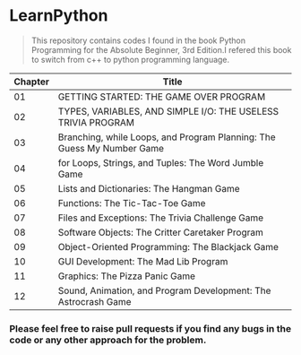 # LearnPython
> This repository contains codes I found in the book Python Programming for the Absolute Beginner, 3rd Edition.I refered this book to switch from c++ to python programming language.

| Chapter | Title |
| ----------- | ----------- |
| 01 | GETTING STARTED: THE GAME OVER PROGRAM |
| 02 | TYPES, VARIABLES, AND SIMPLE I/O: THE USELESS TRIVIA PROGRAM |
| 03 | Branching, while Loops, and Program Planning: The Guess My Number Game |
| 04 | for Loops, Strings, and Tuples: The Word Jumble Game |
| 05 | Lists and Dictionaries: The Hangman Game |
| 06 | Functions: The Tic-Tac-Toe Game |
| 07 | Files and Exceptions: The Trivia Challenge Game |
| 08 | Software Objects: The Critter Caretaker Program |
| 09 | Object-Oriented Programming: The Blackjack Game |
| 10 | GUI Development:  The Mad Lib Program |
| 11 | Graphics: The Pizza Panic Game |
| 12 | Sound, Animation, and Program Development: The Astrocrash Game |


### Please feel free to raise pull requests if you find any bugs in the code or any other approach for the problem.
